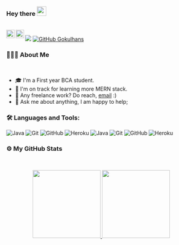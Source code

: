 ### Hey there <img src="https://media.giphy.com/media/hvRJCLFzcasrR4ia7z/giphy.gif" width="25px">
<br>

<a href="https://twitter.com/gokulhansv">
  <img align="left" alt="Adith | Twitter" width="22px" src="https://raw.githubusercontent.com/peterthehan/peterthehan/master/assets/twitter.svg" />
</a>

<a href="https://www.linkedin.com/in/gokulhansv">
  <img align="left" alt="Adith's LinkedIN" width="22px" src="https://raw.githubusercontent.com/peterthehan/peterthehan/master/assets/linkedin.svg" />
</a>

![](https://visitor-badge.glitch.me/badge?page_id=gokulhans.gokulhans)
[![GitHub Gokulhans](https://img.shields.io/github/followers/gokulhans?label=follow&style=social)](https://github.com/gokulhans)&nbsp;


### 👨🏻‍💻 About Me
<br>

- 🎓  I'm a First year BCA student.
- 🌱  I'm on track for learning more MERN stack.
- 💼 Any freelance work? Do reach, [email](mailto:gokulhansv@gmail.com) :)
- 💬 Ask me about anything, I am happy to help;


### 🛠 Languages and Tools:  

<img alt="Java" src="https://img.shields.io/badge/MongoDB-%23ED8B00.svg?style=for-the-badge&logo=java&logoColor=white"/>
<img alt="Git" src="https://img.shields.io/badge/ExpressJs-%23F05033.svg?style=for-the-badge&logo=git&logoColor=white"/>
<img alt="GitHub" src="https://img.shields.io/badge/NodeJs-%23121011.svg?style=for-the-badge&logo=github&logoColor=white"/>
<img alt="Heroku" src="https://img.shields.io/badge/ReactJs-%23430098.svg?style=for-the-badge&logo=heroku&logoColor=white"/>
<img alt="Java" src="https://img.shields.io/badge/java-%23ED8B00.svg?style=for-the-badge&logo=java&logoColor=white"/>
<img alt="Git" src="https://img.shields.io/badge/git-%23F05033.svg?style=for-the-badge&logo=git&logoColor=white"/>
<img alt="GitHub" src="https://img.shields.io/badge/github-%23121011.svg?style=for-the-badge&logo=github&logoColor=white"/>
<img alt="Heroku" src="https://img.shields.io/badge/heroku-%23430098.svg?style=for-the-badge&logo=heroku&logoColor=white"/>

### ⚙️ My GitHub Stats

<br>
<p align="center">
<a href="https://github.com/gokulhans">
  <img height="180em" src="https://github-readme-stats-eight-theta.vercel.app/api?username=gokulhans&show_icons=true&include_all_commits=true&count_private=true&bg_color=333399,833ab4,c13584,f77737&title_color=fff&text_color=fff&icon_color=fff"/>
  <img height="180em" src="https://github-readme-stats-eight-theta.vercel.app/api/top-langs/?username=gokulhans&layout=compact&langs_count=8&bg_color=333399,833ab4,c13584,f77737&title_color=fff&text_color=fff&icon_color=fff"/>
</a>
</p>
